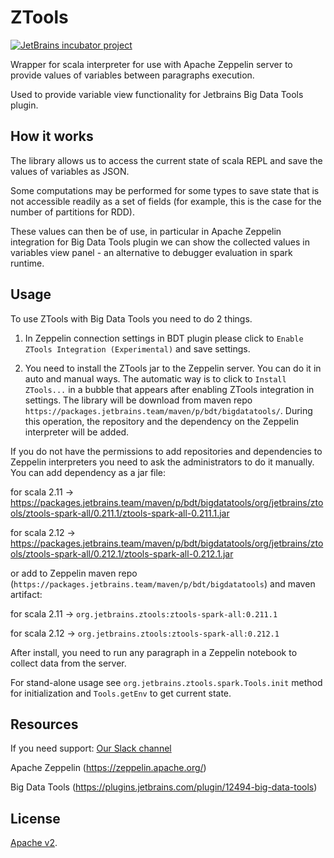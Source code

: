# ZTools

[![JetBrains incubator project](https://jb.gg/badges/incubator.svg)](https://confluence.jetbrains.com/display/ALL/JetBrains+on+GitHub)

Wrapper for scala interpreter for use with Apache Zeppelin server to provide values of variables between paragraphs execution.

Used to provide variable view functionality for Jetbrains Big Data Tools plugin.  

## How it works

The library allows us to access the current state of scala REPL and save the values of variables as JSON.

Some computations may be performed for some types to save state that is not accessible readily as a set of fields (for example, this is the case for the number of partitions for RDD).

These values can then be of use, in particular in Apache Zeppelin integration for Big Data Tools plugin we can show the collected values in variables view panel - an alternative to debugger evaluation in spark runtime.

## Usage

To use ZTools with Big Data Tools you need to do 2 things.

1. In Zeppelin connection settings in BDT plugin please click to `Enable ZTools Integration (Experimental)` and save settings.

2. You need to install the ZTools jar to the Zeppelin server. You can do it in auto and manual ways. The automatic way is to click to `Install ZTools...` in a bubble that appears after enabling ZTools integration in settings. The library will be download from maven repo `https://packages.jetbrains.team/maven/p/bdt/bigdatatools/`. During this operation, the repository and the dependency on the Zeppelin interpreter will be added.

If you do not have the permissions to add repositories and dependencies to Zeppelin interpreters you need to ask the administrators to do it manually.
You can add dependency as a jar file:

for scala 2.11 -> https://packages.jetbrains.team/maven/p/bdt/bigdatatools/org/jetbrains/ztools/ztools-spark-all/0.211.1/ztools-spark-all-0.211.1.jar

for scala 2.12 -> https://packages.jetbrains.team/maven/p/bdt/bigdatatools/org/jetbrains/ztools/ztools-spark-all/0.212.1/ztools-spark-all-0.212.1.jar

or add to Zeppelin maven repo (`https://packages.jetbrains.team/maven/p/bdt/bigdatatools`) and maven artifact:

for scala 2.11 -> `org.jetbrains.ztools:ztools-spark-all:0.211.1`

for scala 2.12 -> `org.jetbrains.ztools:ztools-spark-all:0.212.1`

After install, you need to run any paragraph in a Zeppelin notebook to collect data from the server.

For stand-alone usage see `org.jetbrains.ztools.spark.Tools.init` method for initialization and `Tools.getEnv` to get current state.

## Resources

If you need support: [Our Slack channel](https://slack-bdt.mau.jetbrains.com/?_ga=2.181253743.913531920.1594027385-1936946878.1588841666)

Apache Zeppelin (https://zeppelin.apache.org/)

Big Data Tools (https://plugins.jetbrains.com/plugin/12494-big-data-tools)

## License
[Apache v2](LICENSE.txt).
